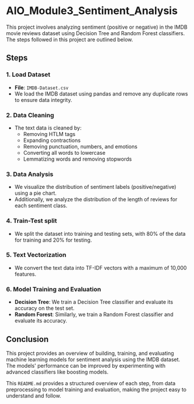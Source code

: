 # AIO_Module3_Sentiment_Analysis

This project involves analyzing sentiment (positive or negative) in the IMDB movie reviews dataset using Decision Tree and Random Forest classifiers. The steps followed in this project are outlined below.

## Steps

### 1. Load Dataset
- **File**: `IMDB-Dataset.csv`
- We load the IMDB dataset using pandas and remove any duplicate rows to ensure data integrity.

### 2. Data Cleaning
- The text data is cleaned by:
    - Removing HTLM tags
    - Expanding contractions
    - Removing punctuation, numbers, and emotions
    - Converting all words to lowercase
    - Lemmatizing words and removing stopwords

### 3. Data Analysis
- We visualize the distribution of sentiment labels (positive/negative) using a pie chart.
- Additionally, we analyze the distribution of the length of reviews for each sentiment class.

### 4. Train-Test split
- We split the dataset into training and testing sets, with 80% of the data for training and 20% for testing.

### 5. Text Vectorization
- We convert the text data into TF-IDF vectors with a maximum of 10,000 features.

### 6. Model Training and Evaluation
- **Decision Tree**: We train a Decision Tree classifier and evaluate its accuracy on the test set.
- **Random Forest**: Similarly, we train a Random Forest classifier and evaluate its accuracy.

## Conclusion
This project provides an overview of building, training, and evaluating machine learning models for sentiment analysis using the IMDB dataset. The models' performance can be improved by experimenting with advanced classifiers like boosting models.

This `README.md` provides a structured overview of each step, from data preprocessing to model training and evaluation, making the project easy to understand and follow.